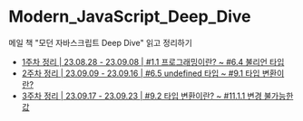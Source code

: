 # Modern_JavaScript_Deep_Dive
메일 책 "모던 자바스크립트 Deep Dive" 읽고 정리하기

- [1주차 정리 | 23.08.28 - 23.09.08 | #1.1 프로그래밍이란? ~ #6.4 불리언 타입](https://github.com/scottXchoo/Modern_JavaScript_Deep_Dive/blob/main/1weeks%20%7C%2023.08.28%20-%2023.09.08%20.md)
- [2주차 정리 | 23.09.09 - 23.09.16 | #6.5 undefined 타입 ~ #9.1 타입 변환이란?](https://github.com/scottXchoo/Modern_JavaScript_Deep_Dive/blob/main/2weeks%20%7C%2023.09.09%20-%2023.09.16.md)
- [3주차 정리 | 23.09.17 - 23.09.23 | #9.2 타입 변환이란? ~ #11.1.1 변경 불가능한 값](https://github.com/scottXchoo/Modern_JavaScript_Deep_Dive/blob/main/3%EC%A3%BC%EC%B0%A8%20%EC%A0%95%EB%A6%AC.md)
